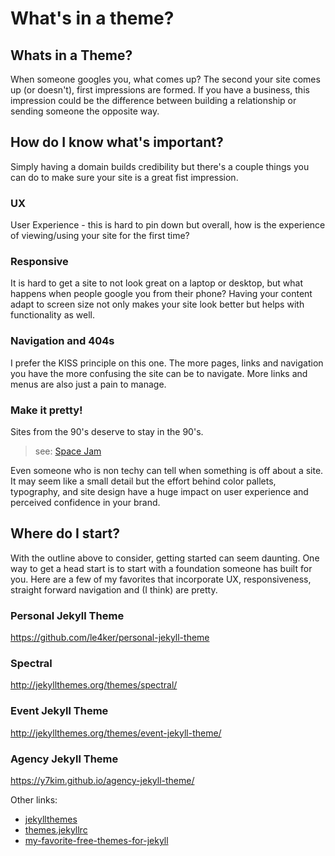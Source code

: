 # What's in a theme?

## Whats in a Theme?
When someone googles you, what comes up? The second your site comes up (or doesn't), first impressions are formed.
If you have a business, this impression could be the difference between building a relationship or sending someone the opposite way.

## How do I know what's important?
Simply having a domain builds credibility but there's a couple things you can do to make sure your site is a great fist impression.

### UX
User Experience - this is hard to pin down but overall, how is the experience of viewing/using your site for the first time?

### Responsive
It is hard to get a site to not look great on a laptop or desktop, but what happens when people google you from their phone?
Having your content adapt to screen size not only makes your site look better but helps with functionality as well.

### Navigation and 404s
I prefer the KISS principle on this one. The more pages, links and navigation you have the more confusing the site can be to navigate.
More links and menus are also just a pain to manage.

### Make it pretty!
Sites from the 90's deserve to stay in the 90's.
> see: [Space Jam](https://www.warnerbros.com/archive/spacejam/movie/jam.htm)

Even someone who is non techy can tell when something is off about a site. It may seem like a small detail but the effort
behind color pallets, typography, and site design have a huge impact on user experience and perceived confidence in your brand.

## Where do I start?
With the outline above to consider, getting started can seem daunting. One way to get a head start is to start with a foundation someone has built for you.
Here are a few of my favorites that incorporate UX, responsiveness, straight forward navigation and (I think) are pretty.

### Personal Jekyll Theme
https://github.com/le4ker/personal-jekyll-theme

### Spectral
http://jekyllthemes.org/themes/spectral/

### Event Jekyll Theme
http://jekyllthemes.org/themes/event-jekyll-theme/

### Agency Jekyll Theme
https://y7kim.github.io/agency-jekyll-theme/

Other links:
- [jekyllthemes](http://jekyllthemes.org/page9/)
- [themes.jekyllrc](http://themes.jekyllrc.org/)
- [my-favorite-free-themes-for-jekyll](https://medium.com/jonredeker/my-favorite-free-themes-for-jekyll-bcd6c918c907)

